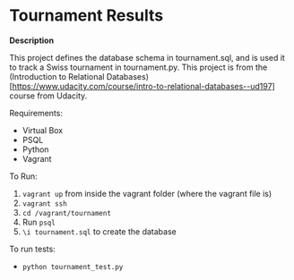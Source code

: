 # Tournament Results

**Description**

This project defines the database schema in tournament.sql, and is used it to track a Swiss tournament in tournament.py.
This project is from the (Introduction to Relational Databases)[https://www.udacity.com/course/intro-to-relational-databases--ud197] course from Udacity.

Requirements: 

- Virtual Box
- PSQL
- Python
- Vagrant

To Run:
 
 1. `vagrant up` from inside the vagrant folder (where the vagrant file is)
 2. `vagrant ssh`
 3. `cd /vagrant/tournament`
 4. Run `psql`
 5. `\i tournament.sql` to create the database
 
 To run tests:
 
 - `python tournament_test.py`
 
